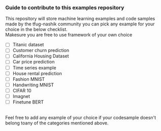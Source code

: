 ### Guide to contribute to this examples repository

This repository will store machine learning examples and code samples made by the tfug-nashik community you can pick any example for your choice in the below checklist.<br>
Makesure you are free to use framework of your own choice
- [ ] Titanic dataset
- [ ] Customer churn prediction
- [ ] California Housing Dataset
- [ ] Car price prediction
- [ ] Time series example
- [ ] House rental prediction
- [ ] Fashion MNIST
- [ ] Handwriting MNIST
- [ ] CIFAR 10
- [ ] Imagnet
- [ ] Finetune BERT 

<br>
Feel free to add any example of your choice if your codesample doesn't belong toany of the categories mentioned above.
